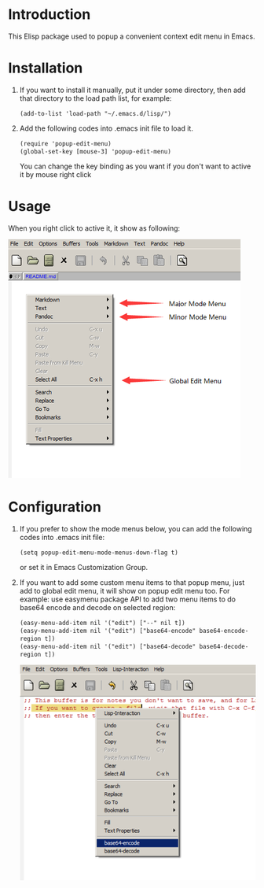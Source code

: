 
# Introduction

This Elisp package used to popup a convenient context edit menu in Emacs.

# Installation

1. If you want to install it manually, put it under some directory,
   then add that directory to the load path list, for example:
   
   ```elisp
   (add-to-list 'load-path "~/.emacs.d/lisp/")
   ```

2. Add the following codes into .emacs init file to load it.

   ```elisp
   (require 'popup-edit-menu)
   (global-set-key [mouse-3] 'popup-edit-menu)
   ```
   
   You can change the key binding as you want if you don't want to active it by mouse right click

# Usage

When you right click to active it, it show as following:

![screenshot](images/screenshot.png)

# Configuration

1. If you prefer to show the mode menus below, you can add the following codes into .emacs init file:

   ```elisp
   (setq popup-edit-menu-mode-menus-down-flag t)
   ```
   
   or set it in Emacs Customization Group.

2. If you want to add some custom menu items to that popup menu, just add to global edit menu, it will
   show on popup edit menu too. For example: use easymenu package API to add two menu items to do 
   base64 encode and decode on selected region:
   
   ```elisp
   (easy-menu-add-item nil '("edit") ["--" nil t])
   (easy-menu-add-item nil '("edit") ["base64-encode" base64-encode-region t])
   (easy-menu-add-item nil '("edit") ["base64-decode" base64-decode-region t])
   ```
   
   ![custom](images/custom.png)
